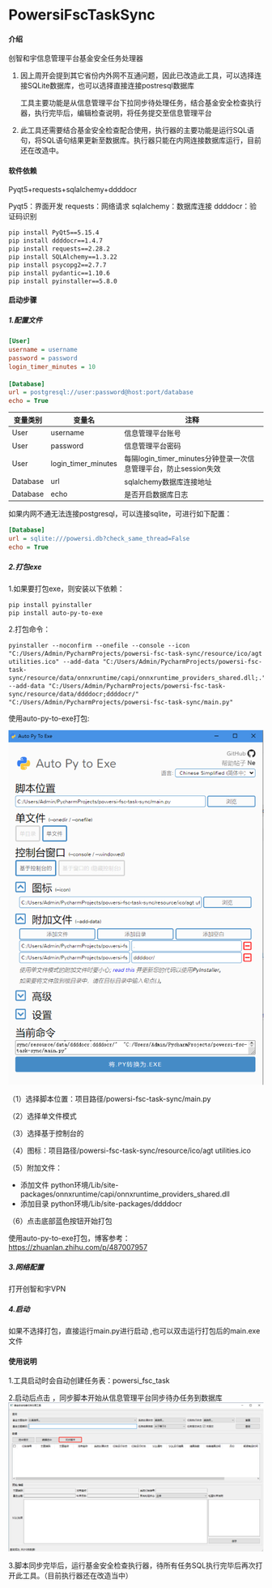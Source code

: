 # PowersiFscTaskSync

#### 介绍

创智和宇信息管理平台基金安全任务处理器

1. 因上周开会提到其它省份内外网不互通问题，因此已改造此工具，可以选择连接SQLite数据库，也可以选择直接连接postresql数据库

   工具主要功能是从信息管理平台下拉同步待处理任务，结合基金安全检查执行器，执行完毕后，编辑检查说明，将任务提交至信息管理平台

2. 此工具还需要结合基金安全检查配合使用，执行器的主要功能是运行SQL语句，将SQL语句结果更新至数据库。执行器只能在内网连接数据库运行，目前还在改造中。

#### 软件依赖

Pyqt5+requests+sqlalchemy+ddddocr

Pyqt5：界面开发
requests：网络请求
sqlalchemy：数据库连接
ddddocr：验证码识别

```shell
pip install PyQt5==5.15.4
pip install ddddocr==1.4.7
pip install requests==2.28.2
pip install SQLAlchemy==1.3.22
pip install psycopg2==2.7.7
pip install pydantic==1.10.6
pip install pyinstaller==5.8.0
```

#### 启动步骤

##### 1.配置文件

```ini
[User]
username = username
password = password
login_timer_minutes = 10

[Database]
url = postgresql://user:password@host:port/database
echo = True

```

| 变量类别            | 变量名              | 注释                                                         |
| ------------------- | ------------------- | ------------------------------------------------------------ |
| User                | username            | 信息管理平台账号                                             |
| User                | password            | 信息管理平台密码                                             |
| User                | login_timer_minutes | 每隔login_timer_minutes分钟登录一次信息管理平台，防止session失效 |
| Database            | url                 | sqlalchemy数据库连接地址                                     |
| Database            | echo                | 是否开启数据库日志                                           |

如果内网不通无法连接postgresql，可以连接sqlite，可进行如下配置：
```ini
[Database]
url = sqlite:///powersi.db?check_same_thread=False
echo = True
```

##### 2.打包exe

1.如果要打包exe，则安装以下依赖：

```
pip install pyinstaller
pip install auto-py-to-exe
```

2.打包命令：

```
pyinstaller --noconfirm --onefile --console --icon "C:/Users/Admin/PycharmProjects/powersi-fsc-task-sync/resource/ico/agt utilities.ico" --add-data "C:/Users/Admin/PycharmProjects/powersi-fsc-task-sync/resource/data/onnxruntime/capi/onnxruntime_providers_shared.dll;." --add-data "C:/Users/Admin/PycharmProjects/powersi-fsc-task-sync/resource/data/ddddocr;ddddocr/"  "C:/Users/Admin/PycharmProjects/powersi-fsc-task-sync/main.py"
```
使用auto-py-to-exe打包:

![打包界面.png](resource/images/打包界面.png)

（1）选择脚本位置：项目路径/powersi-fsc-task-sync/main.py

（2）选择单文件模式

（3）选择基于控制台的

（4）图标：项目路径/powersi-fsc-task-sync/resource/ico/agt utilities.ico

（5）附加文件：
   - 添加文件 python环境/Lib/site-packages/onnxruntime/capi/onnxruntime_providers_shared.dll
   - 添加目录 python环境/Lib/site-packages/ddddocr

（6）点击底部蓝色按钮开始打包

使用auto-py-to-exe打包，博客参考：https://zhuanlan.zhihu.com/p/487007957

##### 3.网络配置
打开创智和宇VPN

##### 4.启动
如果不选择打包，直接运行main.py进行启动 ,也可以双击运行打包后的main.exe文件

#### 使用说明

1.工具启动时会自动创建任务表：powersi_fsc_task

2.启动后点击 ，同步脚本开始从信息管理平台同步待办任务到数据库![工具界面](resource/images/工具界面.png)

3.脚本同步完毕后，运行基金安全检查执行器，待所有任务SQL执行完毕后再次打开此工具。（目前执行器还在改造当中）
